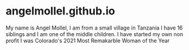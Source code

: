 # angelmollel.github.io
My name is Angel Mollel, I am from a small village in Tanzania
I have 16 siblings and I am one of the middle children. 
I have started my own non profit
I was Colorado's 2021 Most Remakarble Woman of the Year